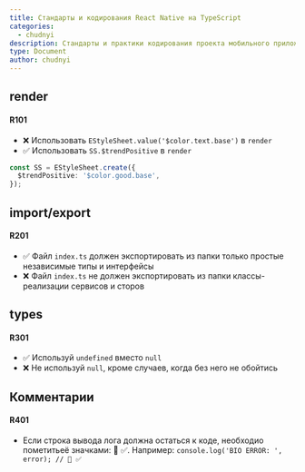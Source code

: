 ```yaml
---
title: Стандарты и кодирования React Native на TypeScript
categories:
  - chudnyi
description: Стандарты и практики кодирования проекта мобильного приложения React Native на TypeScript
type: Document
author: chudnyi
---
```


## render

#### R101

- ❌ Использовать `EStyleSheet.value('$color.text.base')` в `render`
- ✅ Использовать `SS.$trendPositive` в `render`
```ts
const SS = EStyleSheet.create({
  $trendPositive: '$color.good.base',
});
```

## import/export

#### R201

- ✅ Файл `index.ts` должен экспортировать из папки только простые независимые типы и интерфейсы
- ❌ Файл `index.ts` не должен экспортировать из папки классы-реализации сервисов и сторов

## types

#### R301

- ✅ Используй `undefined` вместо `null`
- ❌ Не используй `null`, кроме случаев, когда без него не обойтись

## Комментарии

#### R401

- Если строка вывода лога должна остаться к коде, необходио пометитьеё значками: 🐞 ✅. Например: `console.log('BIO ERROR: ', error); // 🐞 ✅`
